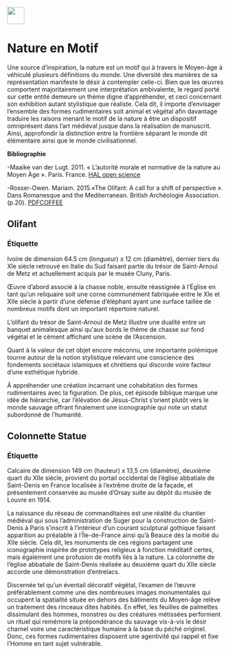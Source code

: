 <a href="https://juncture-digital.org" target="_blank"><img src="https://raw.githubusercontent.com/digitalArtHistory/recits-numeriques/main/images/btn_juncture.svg" style="height:40px"></a>

<param ve-config 
       title="depart" 
       banner="/images/ViennaDioscoridesFolio483vBirds.jpg" 
       layout="vertical">

# Nature en Motif 

Une source d’inspiration, la nature est un motif qui à travers le Moyen-âge à véhiculé plusieurs définitions du monde. Une diversité des manières de sa représentation manifeste le désir à contempler celle-ci. Bien que les œuvres comportent majoritairement une interprétation ambivalente, le regard porté sur cette entité demeure un thème digne d’appréhender, et ceci concernant son exhibition autant stylistique que réaliste. Cela dit, il importe d’envisager l’ensemble des formes rudimentaires soit animal et végétal afin davantage traduire les raisons menant le motif de la nature à être un dispositif omniprésent dans l’art médiéval jusque dans la réalisation de manuscrit. Ainsi, approfondir la distinction entre la frontière séparant le monde dit élémentaire ainsi que le monde civilisationnel.
<param ve-image 
    manifest="https://gallica.bnf.fr/iiif/ark:/12148/bpt6k877400g/manifest.json" 
    seq="98" />


**Bibliographie**

-Maaike van der Lugt. 2011. « L’autorité morale et normative de la nature au Moyen Àge ». Paris. France. [HAL open science](https://halshs.archives-ouvertes.fr/halshs-00999421/document)

-Rosser-Owen. Mariam. 2015.«The Olifant: A call for a shift of perspective ». Dans Romanesque and the Mediterranean. British Archéologie Association. (p.20). [PDFCOFFEE](https://pdfcoffee.com/oliphantcall-for-shift-of-perspective-1-pdf-free.html)


## Olifant
### Étiquette 
Ivoire de dimension 64.5 cm (longueur) x 12 cm (diamètre), dernier tiers du XIe siècle retrouvé en Italie du Sud faisant partie du trésor de Saint-Arnoul de Metz et actuellement acquis par le musée Cluny, Paris. 
<param ve-graphic 
  url="https://www.musee-moyenage.fr/cache/media/oeuvres/21-olifant/olifant%202/s,900-3afa62.jpg" 
  title="Olifant de Saint-Arnoul de Metz, une vue de profile" />

Œuvre d’abord associé à la chasse noble, ensuite réassignée à l’Église en tant qu’un reliquaire soit une corne communément fabriquée entre le XIe et XIIe siècle à partir d’une défense d’éléphant ayant une surface taillée de nombreux motifs dont un important répertoire naturel. 

L’olifant du trésor de Saint-Arnoul de Metz illustre une dualité entre un banquet animalesque ainsi qu'aux bords le thème de chasse sur fond végétal et le cément affichant une scène de l’Ascension. 
<param ve-graphic 
  url="https://www.musee-moyenage.fr/cache/media/oeuvres/21-olifant/olifant%204/s,900-be0375.jpg" 
  title="Olifant de Saint-Arnoul de Metz, le dos" />
 
Quant à la valeur de cet objet encore méconnu, une importante polémique tourne autour de la notion stylistique relevant une conscience des fondements sociétaux islamiques et chrétiens qui discorde voire facteur d’une esthétique hybride. 

À appréhender une création incarnant une cohabitation des formes rudimentaires avec la figuration. De plus, cet épisode biblique marque une idée de hiérarchie, car l’élévation de Jésus-Christ s’orient plutôt vers le monde sauvage offrant finalement une iconographie qui note un statut subordonné de l’humanité. 
<param ve-graphic 
  url="https://www.musee-moyenage.fr/cache/media/oeuvres/21-olifant/olifant%203/s,900-242cff.jpg" 
  title=" Olifant de Saint-Arnoul de Metz, une vue frontale" />
  
## Colonnette Statue 
### Étiquette
Calcaire de dimension 149 cm (hauteur) x 13,5 cm (diamètre), deuxième quart du XIIe siècle, provient du portail occidental de l’église abbatiale de Saint-Denis en France localisée à l’extrême droite de la façade, et présentement conservée au musée d’Orsay suite au dépôt du musée de Louvre en 1914. 

La naissance du réseau de commanditaires est une réalité du chantier médiéval qui sous l’administration de Suger pour la construction de Saint-Denis à Paris s’inscrit à l’intérieur d’un courant sculptural gothique faisant apparition au préalable à l’Île-de-France ainsi qu’à Beauce dès la moitié du XIIe siècle. Cela dit, les monuments de ces régions partagent une iconographie inspirée de prototypes religieux à fonction méditatif certes, mais également une profusion de motifs liés à la nature. La colonnette de l’église abbatiale de Saint-Denis réalisée au deuxième quart du XIIe siècle accorde une démonstration d’entrelacs. 
<param ve-graphic 
  url="https://sculpturesmedievales-cluny.fr/img/zoom/07-535500.jpg" 
  title="Colonnette à rinceau habité" />

Discernée tel qu’un éventail décoratif végétal, l’examen de l’œuvre préférablement comme une des nombreuses images monumentales qui occupent la spatialité située en dehors des bâtiments du Moyen-âge relève un traitement des rinceaux dites habités. En effet, les feuilles de palmettes dissimulant des hommes, monstres ou des créatures métissées performent un rituel qui remémore la prépondérance du  sauvage vis-à-vis le désir charnel voire une caractéristique humaine à la base du péché originel. Donc, ces formes rudimentaires disposent une agentivité qui rappel et fixe l’Homme en tant sujet vulnérable.










 







    





